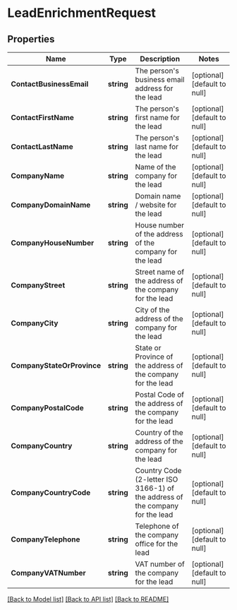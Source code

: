 # LeadEnrichmentRequest

## Properties
Name | Type | Description | Notes
------------ | ------------- | ------------- | -------------
**ContactBusinessEmail** | **string** | The person&#39;s business email address for the lead | [optional] [default to null]
**ContactFirstName** | **string** | The person&#39;s first name for the lead | [optional] [default to null]
**ContactLastName** | **string** | The person&#39;s last name for the lead | [optional] [default to null]
**CompanyName** | **string** | Name of the company for the lead | [optional] [default to null]
**CompanyDomainName** | **string** | Domain name / website for the lead | [optional] [default to null]
**CompanyHouseNumber** | **string** | House number of the address of the company for the lead | [optional] [default to null]
**CompanyStreet** | **string** | Street name of the address of the company for the lead | [optional] [default to null]
**CompanyCity** | **string** | City of the address of the company for the lead | [optional] [default to null]
**CompanyStateOrProvince** | **string** | State or Province of the address of the company for the lead | [optional] [default to null]
**CompanyPostalCode** | **string** | Postal Code of the address of the company for the lead | [optional] [default to null]
**CompanyCountry** | **string** | Country of the address of the company for the lead | [optional] [default to null]
**CompanyCountryCode** | **string** | Country Code (2-letter ISO 3166-1) of the address of the company for the lead | [optional] [default to null]
**CompanyTelephone** | **string** | Telephone of the company office for the lead | [optional] [default to null]
**CompanyVATNumber** | **string** | VAT number of the company for the lead | [optional] [default to null]

[[Back to Model list]](../README.md#documentation-for-models) [[Back to API list]](../README.md#documentation-for-api-endpoints) [[Back to README]](../README.md)


